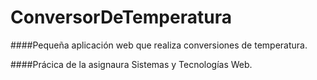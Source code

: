 # ConversorDeTemperatura

####Pequeña aplicación web que realiza conversiones de temperatura.

####Prácica de la asignaura Sistemas y Tecnologías Web.
